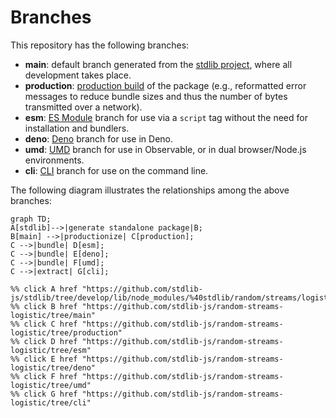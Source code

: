 <!--

@license Apache-2.0

Copyright (c) 2023 The Stdlib Authors.

Licensed under the Apache License, Version 2.0 (the "License");
you may not use this file except in compliance with the License.
You may obtain a copy of the License at

    http://www.apache.org/licenses/LICENSE-2.0

Unless required by applicable law or agreed to in writing, software
distributed under the License is distributed on an "AS IS" BASIS,
WITHOUT WARRANTIES OR CONDITIONS OF ANY KIND, either express or implied.
See the License for the specific language governing permissions and
limitations under the License.

-->

# Branches

This repository has the following branches:

-   **main**: default branch generated from the [stdlib project][stdlib-url], where all development takes place.
-   **production**: [production build][production-url] of the package (e.g., reformatted error messages to reduce bundle sizes and thus the number of bytes transmitted over a network).
-   **esm**: [ES Module][esm-url] branch for use via a `script` tag without the need for installation and bundlers.
-   **deno**: [Deno][deno-url] branch for use in Deno.
-   **umd**: [UMD][umd-url] branch for use in Observable, or in dual browser/Node.js environments.
-   **cli**: [CLI][cli-url] branch for use on the command line.

The following diagram illustrates the relationships among the above branches:

```mermaid
graph TD;
A[stdlib]-->|generate standalone package|B;
B[main] -->|productionize| C[production];
C -->|bundle| D[esm];
C -->|bundle| E[deno];
C -->|bundle| F[umd];
C -->|extract| G[cli];

%% click A href "https://github.com/stdlib-js/stdlib/tree/develop/lib/node_modules/%40stdlib/random/streams/logistic"
%% click B href "https://github.com/stdlib-js/random-streams-logistic/tree/main"
%% click C href "https://github.com/stdlib-js/random-streams-logistic/tree/production"
%% click D href "https://github.com/stdlib-js/random-streams-logistic/tree/esm"
%% click E href "https://github.com/stdlib-js/random-streams-logistic/tree/deno"
%% click F href "https://github.com/stdlib-js/random-streams-logistic/tree/umd"
%% click G href "https://github.com/stdlib-js/random-streams-logistic/tree/cli"
```

[stdlib-url]: https://github.com/stdlib-js/stdlib/tree/develop/lib/node_modules/%40stdlib/random/streams/logistic
[production-url]: https://github.com/stdlib-js/random-streams-logistic/tree/production
[deno-url]: https://github.com/stdlib-js/random-streams-logistic/tree/deno
[umd-url]: https://github.com/stdlib-js/random-streams-logistic/tree/umd
[esm-url]: https://github.com/stdlib-js/random-streams-logistic/tree/esm
[cli-url]: https://github.com/stdlib-js/random-streams-logistic/tree/cli